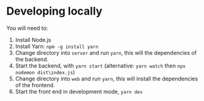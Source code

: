 # Developing locally

You will need to:

1. Install Node.js
2. Install Yarn: `npm -g install yarn`
3. Change directory into `server` and run `yarn`, this will the dependencies of the backend.
4. Start the backend, with `yarn start` (alternative: `yarn watch` then `npx nodemon dist\index.js`)
5. Change directory into `web` and run `yarn`, this will install the dependencies of the frontend.
6. Start the front end in development mode, `yarn dev`
